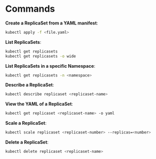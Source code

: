 # Commands

**Create a ReplicaSet from a YAML manifest**:

```bash
kubectl apply -f <file.yaml>
```

**List ReplicaSets**:

```bash
kubectl get replicasets
kubectl get replicasets -o wide
```

**List ReplicaSets in a specific Namespace**:

```bash
kubectl get replicasets -n <namespace>
```

**Describe a ReplicaSet**:

```bash
kubectl describe replicaset <replicaset-name>
```

**View the YAML of a ReplicaSet**:

```bash
kubectl get replicaset <replicaset-name> -o yaml
```

**Scale a ReplicaSet**:

```bash
kubectl scale replicaset <replicaset-number> --replicas=<number>
```

**Delete a ReplicaSet**:

```bash
kubectl delete replicaset <replicaset-name>
```
